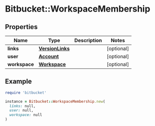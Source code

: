 # Bitbucket::WorkspaceMembership

## Properties

| Name | Type | Description | Notes |
| ---- | ---- | ----------- | ----- |
| **links** | [**VersionLinks**](VersionLinks.md) |  | [optional] |
| **user** | [**Account**](Account.md) |  | [optional] |
| **workspace** | [**Workspace**](Workspace.md) |  | [optional] |

## Example

```ruby
require 'bitbucket'

instance = Bitbucket::WorkspaceMembership.new(
  links: null,
  user: null,
  workspace: null
)
```

